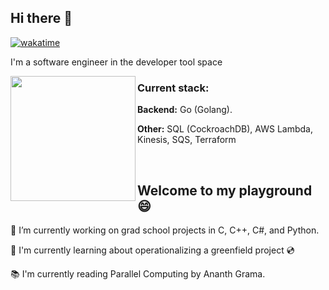 ## Hi there 👋 
[![wakatime](https://wakatime.com/badge/user/584901d4-52a9-4053-9509-c5e912d0dfce.svg)](https://wakatime.com/@584901d4-52a9-4053-9509-c5e912d0dfce)

I'm a software engineer in the developer tool space

<p align="center">
<img src="https://user-images.githubusercontent.com/44475953/121054657-6d111500-c771-11eb-8064-6ee96af7dacd.jpeg" width=200 align="left">

### Current stack: 

**Backend:** Go (Golang).

**Other:** SQL (CockroachDB), AWS Lambda, Kinesis, SQS, Terraform
</p>
<br>


## Welcome to my playground 😄

🔭 I’m currently working on grad school projects in C, C++, C#, and Python.

🌱 I'm currently learning about operationalizing a greenfield project 💿
 
📚 I'm currently reading Parallel Computing by Ananth Grama.
 
<!--
---------------------------------------------------------------------------------
 
[![Anna's GitHub stats](https://github-readme-stats.vercel.app/api?username=annabkr&count_private=true&hide=stars,prs,contribs&show_icons=true&theme=synthwave)](https://github.com/anuraghazra/github-readme-stats) 

[![Top Langs](https://github-readme-stats.vercel.app/api/top-langs/?username=annabkr&layout=compact&exclude_repo=Neo-Mancala)](https://github.com/anuraghazra/github-readme-stats)

**annabkr/annabkr** is a ✨ _special_ ✨ repository because its `README.md` (this file) appears on your GitHub profile.

🔭 I’m currently working on exploring design patterns in Go.

🌱 I'm currently learning PostgreSQL and distributed system design.

😄 **Pronouns:** She/her

Here are some ideas to get you started:

- 🔭 I’m currently working on ...
- 🌱 I’m currently learning ...
- 👯 I’m looking to collaborate on ...
- 🤔 I’m looking for help with ...
- 💬 Ask me about ...
- 📫 How to reach me: ...
- 😄 Pronouns: ...
- ⚡ Fun fact: ...
-->
 
